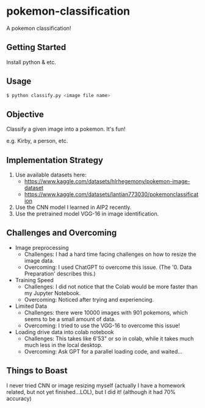 # pokemon-classification
A pokemon classification!

## Getting Started

Install python & etc.

## Usage

```bash
$ python classify.py <image file name>
```

## Objective

Classify a given image into a pokemon. It's fun!

e.g. Kirby, a person, etc.

## Implementation Strategy

1. Use available datasets here:
   - https://www.kaggle.com/datasets/hlrhegemony/pokemon-image-dataset
   - https://www.kaggle.com/datasets/lantian773030/pokemonclassification
2. Use the CNN model I learned in AIP2 recently.
3. Use the pretrained model VGG-16 in image identification.

## Challenges and Overcoming

- Image preprocessing
  - Challenges: I had a hard time facing challenges on how to resize the image data.
  - Overcoming: I used ChatGPT to overcome this issue. (The '0. Data Preparation' describes this.)
- Training Speed
  - Challenges: I did not notice that the Colab would be more faster than my Jupyter Notebook.
  - Overcoming: Noticed after trying and experiencing.
- Limited Data
  - Challenges: there were 10000 images with 901 pokemons, which seems to be a small amount of data.
  - Overcoming: I tried to use the VGG-16 to overcome this issue!
- Loading drive data into colab notebook
  - Challenges: This takes like 6'53" or so in colab, while it takes much much less in the local desktop.
  - Overcoming: Ask GPT for a parallel loading code, and waited...

## Things to Boast

I never tried CNN or image resizing myself (actually I have a homework related, but not yet finished...LOL), but I did it! (although it had 70% accuracy)
